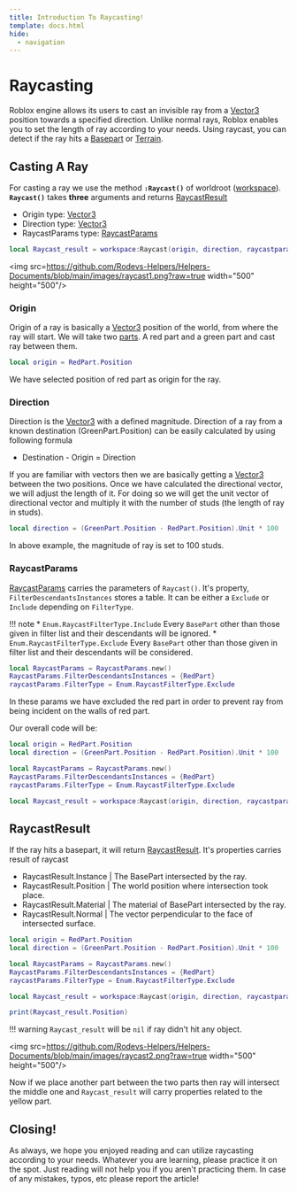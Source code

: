 ```yaml
---
title: Introduction To Raycasting!
template: docs.html
hide:
  - navigation
---
```


# Raycasting
Roblox engine allows its users to cast an invisible ray from a [Vector3](https://developer.roblox.com/en-us/api-reference/datatype/Vector3) position towards a specified direction. Unlike normal rays, Roblox enables you to set the length of ray according to your needs. Using raycast, you can detect if the ray hits a [Basepart](https://developer.roblox.com/en-us/api-reference/class/BasePart) or [Terrain](https://developer.roblox.com/en-us/api-reference/class/Terrain).

## Casting A Ray
For casting a ray we use the method **`:Raycast()`** of worldroot ([workspace](https://developer.roblox.com/en-us/api-reference/class/Workspace)). **`Raycast()`** takes **three** arguments and returns [RaycastResult](https://developer.roblox.com/en-us/api-reference/datatype/RaycastResult)

* Origin            type: [Vector3](https://developer.roblox.com/en-us/api-reference/datatype/Vector3)
* Direction         type: [Vector3](https://developer.roblox.com/en-us/api-reference/datatype/Vector3)
* RaycastParams     type: [RaycastParams](https://developer.roblox.com/en-us/api-reference/datatype/RaycastParams)

```lua
local Raycast_result = workspace:Raycast(origin, direction, raycastparams)
```
<img src=https://github.com/Rodevs-Helpers/Helpers-Documents/blob/main/images/raycast1.png?raw=true width="500" height="500"/> 

### Origin
Origin of a ray is basically a [Vector3](https://developer.roblox.com/en-us/api-reference/datatype/Vector3) position of the world, from where the ray will start. 
We will take two [parts](https://developer.roblox.com/en-us/api-reference/class/Part). A red part and a green part and cast ray between them.

```lua
local origin = RedPart.Position
```
We have selected position of red part as origin for the ray.

### Direction
Direction is the [Vector3](https://developer.roblox.com/en-us/api-reference/datatype/Vector3) with a defined magnitude. Direction of a ray from a known destination (GreenPart.Position) can be easily calculated by using following formula

* Destination - Origin = Direction

If you are familiar with vectors then we are basically getting a [Vector3](https://developer.roblox.com/en-us/api-reference/datatype/Vector3) between the two positions. Once we have calculated the directional vector, we will adjust the length of it. For doing so we will get the unit vector of directional vector and multiply it with the number of studs (the length of ray in studs).

```lua
local direction = (GreenPart.Position - RedPart.Position).Unit * 100
```

In above example, the magnitude of ray is set to 100 studs.

### RaycastParams
[RaycastParams](https://developer.roblox.com/en-us/api-reference/datatype/RaycastParams) carries the parameters of `Raycast()`. It's property, `FilterDescendantsInstances` stores a table. It can be either a `Exclude` or `Include` depending on `FilterType`.

!!! note
    * `Enum.RaycastFilterType.Include` Every `BasePart` other than those given in filter list and their descendants will be ignored.
    * `Enum.RaycastFilterType.Exclude` Every `BasePart` other than those given in filter list and their descendants will be considered.
      
```lua
local RaycastParams = RaycastParams.new()
RaycastParams.FilterDescendantsInstances = {RedPart}
raycastParams.FilterType = Enum.RaycastFilterType.Exclude
```

In these params we have excluded the red part in order to prevent ray from being incident on the walls of red part.

Our overall code will be:

```lua
local origin = RedPart.Position
local direction = (GreenPart.Position - RedPart.Position).Unit * 100

local RaycastParams = RaycastParams.new()
RaycastParams.FilterDescendantsInstances = {RedPart}
raycastParams.FilterType = Enum.RaycastFilterType.Exclude

local Raycast_result = workspace:Raycast(origin, direction, raycastparams)
```

## RaycastResult
If the ray hits a basepart, it will return [RaycastResult](https://developer.roblox.com/en-us/api-reference/datatype/RaycastResult). It's properties carries result of raycast

* RaycastResult.Instance    | The BasePart intersected by the ray.
* RaycastResult.Position    | The world position where intersection took place.
* RaycastResult.Material    | The material of BasePart intersected by the ray.
* RaycastResult.Normal      | The vector perpendicular to the face of intersected surface.

```lua
local origin = RedPart.Position
local direction = (GreenPart.Position - RedPart.Position).Unit * 100

local RaycastParams = RaycastParams.new()
RaycastParams.FilterDescendantsInstances = {RedPart}
raycastParams.FilterType = Enum.RaycastFilterType.Exclude

local Raycast_result = workspace:Raycast(origin, direction, raycastparams)

print(Raycast_result.Position)
```

!!! warning
    `Raycast_result` will be `nil` if ray didn't hit any object.

<img src=https://github.com/Rodevs-Helpers/Helpers-Documents/blob/main/images/raycast2.png?raw=true width="500" height="500"/>

Now if we place another part between the two parts then ray will intersect the middle one and `Raycast_result` will carry properties related to  the yellow part.

## Closing!
As always, we hope you enjoyed reading and can utilize raycasting according to your needs. Whatever you are learning, please practice it on the spot. Just reading will not help you if you aren't practicing them.
In case of any mistakes, typos, etc please report the article!
